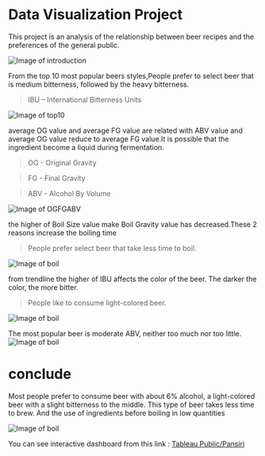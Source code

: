# Data Visualization Project

This project is an analysis of the relationship between beer recipes and the preferences of the general public.

![Image of introduction](https://github.com/biepoonpoon/datavizproject/blob/main/dashboard%20img/Introduction.png)


From the top 10 most popular beers styles,People prefer to select beer that is medium bitterness, followed by the heavy bitterness.

>IBU – International Bitterness Units

![Image of top10](https://github.com/biepoonpoon/datavizproject/blob/main/dashboard%20img/10%20Rank%20of%20IBU.png)

average OG value and average FG value are related with ABV value and average OG value reduce to average FG value.It is possible that the 
ingredient become a liquid during fermentation.

>OG - Original Gravity 

>FG - Final Gravity 

>ABV - Alcohol By Volume

![Image of OGFGABV](https://github.com/biepoonpoon/datavizproject/blob/main/dashboard%20img/OG%20FG%20%26%20ABV.png)

the higher of Boil Size value make Boil Gravity value has decreased.These 2 reasons increase the boiling time

>People prefer select beer that take less time to boil.

![Image of boil](https://github.com/biepoonpoon/datavizproject/blob/main/dashboard%20img/Boil%20Size%2CTime%2CGravity.png)

from trendline the higher of IBU affects the color of the beer. The darker the color, the more bitter.

>People like to consume light-colored beer.

![Image of boil](https://github.com/biepoonpoon/datavizproject/blob/main/dashboard%20img/Color%20%26%20iBU.png)


The most popular beer is moderate ABV, neither too much nor too little.
![Image of boil](https://github.com/biepoonpoon/datavizproject/blob/main/dashboard%20img/ABV%20Histogram.png)



# conclude
Most people prefer to consume beer with about 6% alcohol, a light-colored beer with a slight bitterness to the middle. This type of beer takes less time to brew. And the use of ingredients before boiling in low quantities


![Image of boil](https://github.com/biepoonpoon/datavizproject/blob/main/dashboard%20img/conclude.png)


You can see interactive dashboard from this link : [Tableau Public/Pansiri](https://public.tableau.com/views/BrewersFriendBeerRecipes/BrewersBeer?:language=en&:display_count=y&:origin=viz_share_link)
